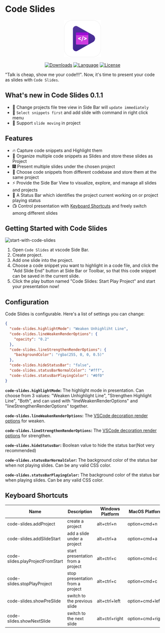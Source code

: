 # Code Slides

<p align="center">
  <img width="120px"src="./images/logo.png" alt="logo" />
</p>
<p align="center">
<a href="https://marketplace.visualstudio.com/items?itemName=Craster.code-slides"><img src="https://img.shields.io/visual-studio-marketplace/d/craster.code-slides" alt="Downloads"></a>
<a href="https://github.com/CCraster/code-slides"><img src="https://img.shields.io/github/languages/top/CCraster/code-slides" alt="Language"></a>
<a href="https://github.com/CCraster/code-slides/blob/master/LICENSE"><img src="https://img.shields.io/github/license/CCraster/code-slides" alt="License"></a>

</p>

"Talk is cheap, show me your code!!!". Now, it's time to present your code as slides with `Code Slides`.

## What's new in Code Slides 0.1.1

- 🎉 Change projects file tree view in Side Bar will `update immediately`
- 🎉 `Select snippets first` and add slide with command in right click menu
- 🎉 Support `slide moving` in project

## Features

- 🔥 Capture code snippets and Highlight them
- 🎉 Organize multiple code snippets as Slides and store these slides as Project
- 🎆 Present multiple slides under the chosen project
- 🎨 Choose code snippets from different codebase and store them at the same project
- ⚡ Provide the Side Bar View to visualize, explore, and manage all slides and projects
- 🔧 A Status Bar which identifies the project current working on or project playing status
- 📺 Control presentation with [Keyboard Shortcuts](#keyboard-shortcuts) and freely switch among different slides

## Getting Started with Code Slides

![start-with-code-slides](./images/readme/start-with-code-slides.gif)

1. Open `Code Slides` at vscode Side Bar.
2. Create project.
3. Add one slide into the project.
4. Choose a code snippet you want to highlight in a code file, and click the "Add Slide End" button at Side Bar or Toolbar, so that this code snippet can be saved in the current slide.
5. Click the play button named "Code Slides: Start Play Project" and start your presentation now!

## Configuration

Code Slides is configurable. Here's a list of settings you can change:

```json
{
  "code-slides.highlightMode": "Weaken Unhighliht Line",
  "code-slides.lineWeakenRenderOptions": {
    "opacity": "0.2"
  },
  "code-slides.lineStrengthenRenderOptions": {
    "backgroundColor": "rgba(255, 0, 0, 0.5)"
  },
  "code-slides.hideStatusBar": "false",
  "code-slides.statusBarNormalColor": "#fff",
  "code-slides.statusBarPlayingColor": "#0f0"
}
```

**`code-slides.highlightMode`:** The highlight mode in presentation. Can choose from 3 values: "Weaken Unhighlight Line", "Strengthen Highlight Line", "Both", and can used with "lineWeakenRenderOptions" and "lineStrengthenRenderOptions" together.

**`code-slides.lineWeakenRenderOptions`:** The [VSCode decoration render options](https://code.visualstudio.com/api/references/vscode-api#DecorationRenderOptions) for weaken.

**`code-slides.lineStrengthenRenderOptions`:** The [VSCode decoration render options](https://code.visualstudio.com/api/references/vscode-api#DecorationRenderOptions) for strengthen.

**`code-slides.hideStatusBar`:** Boolean value to hide the status bar(Not very recommended)

**`code-slides.statusBarNormalColor`:** The background color of the status bar when not playing slides. Can be any valid CSS color.

**`code-slides.statusBarPlayingColor`:** The background color of the status bar when playing slides. Can be any valid CSS color.

## Keyboard Shortcuts

| Name                             | Description                       | Windows Platform | MacOS Platform   |
| -------------------------------- | --------------------------------- | ---------------- | ---------------- |
| code-slides.addProject           | create a project                  | alt+ctrl+n       | option+cmd+n     |
| code-slides.addSlideStart        | add a slide under a project       | alt+ctrl+a       | option+cmd+a     |
| code-slides.playProjectFromStart | start presentation from a project | alt+ctrl+c       | option+cmd+c     |
| code-slides.stopPlayProject      | stop presentation from a project  | alt+ctrl+c       | option+cmd+c     |
| code-slides.showPreSlide         | switch to the previous slide      | alt+ctrl+left    | option+cmd+left  |
| code-slides.showNextSlide        | switch to the next slide          | alt+ctrl+right   | option+cmd+right |
